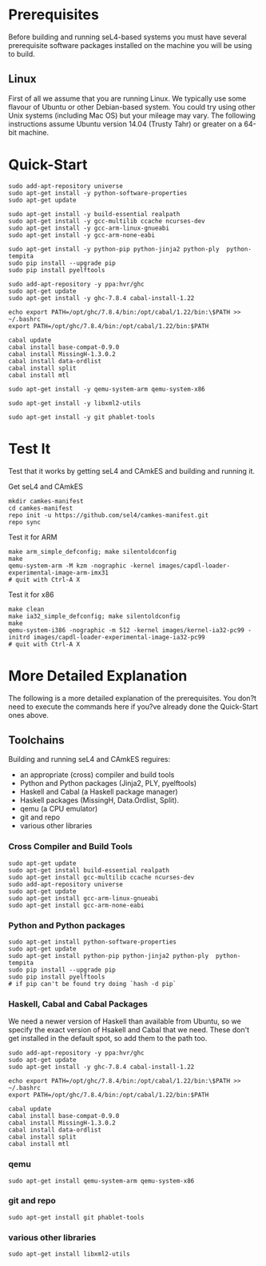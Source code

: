 # Prerequisites

Before building and running seL4-based systems you must have several prerequisite software packages installed on the machine you will be using to build.  

## Linux

First of all we assume that you are running Linux.  We typically use some flavour of Ubuntu or other Debian-based system.  You could try using other Unix systems (including Mac OS) but your mileage may vary.  The following instructions assume Ubuntu version 14.04 (Trusty Tahr) or greater on a 64-bit machine.

# Quick-Start

    sudo add-apt-repository universe
    sudo apt-get install -y python-software-properties
    sudo apt-get update

    sudo apt-get install -y build-essential realpath
    sudo apt-get install -y gcc-multilib ccache ncurses-dev
    sudo apt-get install -y gcc-arm-linux-gnueabi
    sudo apt-get install -y gcc-arm-none-eabi

    sudo apt-get install -y python-pip python-jinja2 python-ply  python-tempita
    sudo pip install --upgrade pip
    sudo pip install pyelftools

    sudo add-apt-repository -y ppa:hvr/ghc
    sudo apt-get update
    sudo apt-get install -y ghc-7.8.4 cabal-install-1.22

    echo export PATH=/opt/ghc/7.8.4/bin:/opt/cabal/1.22/bin:\$PATH >> ~/.bashrc
    export PATH=/opt/ghc/7.8.4/bin:/opt/cabal/1.22/bin:$PATH
 
    cabal update
    cabal install base-compat-0.9.0
    cabal install MissingH-1.3.0.2
    cabal install data-ordlist
    cabal install split
    cabal install mtl

    sudo apt-get install -y qemu-system-arm qemu-system-x86

    sudo apt-get install -y libxml2-utils

    sudo apt-get install -y git phablet-tools

# Test It

Test that it works by getting seL4 and CAmkES and building and running it.

Get seL4 and CAmkES

    mkdir camkes-manifest
    cd camkes-manifest
    repo init -u https://github.com/sel4/camkes-manifest.git
    repo sync

Test it for ARM

    make arm_simple_defconfig; make silentoldconfig
    make
    qemu-system-arm -M kzm -nographic -kernel images/capdl-loader-experimental-image-arm-imx31
    # quit with Ctrl-A X

Test it for x86

    make clean
    make ia32_simple_defconfig; make silentoldconfig
    make
    qemu-system-i386 -nographic -m 512 -kernel images/kernel-ia32-pc99 -initrd images/capdl-loader-experimental-image-ia32-pc99
    # quit with Ctrl-A X

# More Detailed Explanation

The following is a more detailed explanation of the prerequisites.  You don?t need to execute the commands here if you?ve already done the Quick-Start ones above.

## Toolchains

Building and running seL4 and CAmkES reguires: 
 * an appropriate (cross) compiler and build tools
 * Python and Python packages (Jinja2, PLY, pyelftools)
 * Haskell and Cabal (a Haskell package manager) 
 * Haskell packages (MissingH, Data.Ordlist, Split).
 * qemu (a CPU emulator)
 * git and repo
 * various other libraries

### Cross Compiler and Build Tools

    sudo apt-get update
    sudo apt-get install build-essential realpath 
    sudo apt-get install gcc-multilib ccache ncurses-dev
    sudo add-apt-repository universe
    sudo apt-get update
    sudo apt-get install gcc-arm-linux-gnueabi
    sudo apt-get install gcc-arm-none-eabi


### Python and Python packages

    sudo apt-get install python-software-properties
    sudo apt-get update
    sudo apt-get install python-pip python-jinja2 python-ply  python-tempita
    sudo pip install --upgrade pip
    sudo pip install pyelftools
    # if pip can't be found try doing `hash -d pip`

### Haskell, Cabal and Cabal Packages

We need a newer version of Haskell than available from Ubuntu, so we specify the exact version of Hsakell and Cabal that we need.
These don't get installed in the default spot, so add them to the path too.

    sudo add-apt-repository -y ppa:hvr/ghc
    sudo apt-get update
    sudo apt-get install -y ghc-7.8.4 cabal-install-1.22

    echo export PATH=/opt/ghc/7.8.4/bin:/opt/cabal/1.22/bin:\$PATH >> ~/.bashrc
    export PATH=/opt/ghc/7.8.4/bin:/opt/cabal/1.22/bin:$PATH
 
    cabal update
    cabal install base-compat-0.9.0
    cabal install MissingH-1.3.0.2
    cabal install data-ordlist
    cabal install split
    cabal install mtl

### qemu

    sudo apt-get install qemu-system-arm qemu-system-x86

### git and repo

    sudo apt-get install git phablet-tools

### various other libraries

    sudo apt-get install libxml2-utils
	

